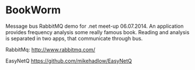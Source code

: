 BookWorm
===========

Message bus RabbitMQ demo for .net meet-up 06.07.2014.
An application provides frequency analysis some really famous book. Reading and analysis is separated in two apps, that communicate through bus.

RabbitMq:
http://www.rabbitmq.com/

EasyNetQ
https://github.com/mikehadlow/EasyNetQ